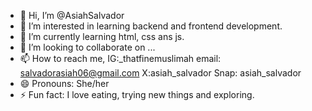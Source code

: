 - 👋 Hi, I’m @AsiahSalvador
- 👀 I’m interested in learning backend and frontend development.
- 🌱 I’m currently learning html, css ans js.
- 💞️ I’m looking to collaborate on ...
- 📫 How to reach me, IG:_thatfinemuslimah email: salvadorasiah06@gmail.com X:asiah_salvador Snap: asiah_salvador
- 😄 Pronouns: She/her
- ⚡ Fun fact: I love eating, trying new things and exploring.

<!---
AsiahSalvador/AsiahSalvador is a ✨ special ✨ repository because its `README.md` (this file) appears on your GitHub profile.
You can click the Preview link to take a look at your changes.
--->
